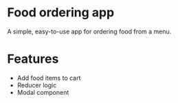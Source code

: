 # Food ordering app
A simple, easy-to-use app for ordering food from a menu.

# Features
- Add food items to cart
- Reducer logic
- Modal component